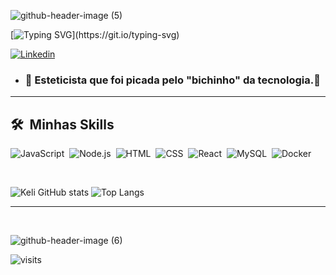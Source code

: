 
![github-header-image (5)](https://github.com/KeliMenezes/KeliMenezes/assets/133919718/e9bbe0bc-c6a0-479d-9ae5-0f21af9743a8)

[![Typing SVG](https://readme-typing-svg.herokuapp.com?font=Fira+Code&weight=300&size=30&duration=4000&pause=1000&color=F73D9F&center=true&vCenter=true&random=false&width=900&lines=Olá!+Meu+nome+é+Keli+Menezes!;Seja+muito+bem+vindo(a)!)](https://git.io/typing-svg)
  
[![Linkedin](https://img.shields.io/badge/LinkedIn-0077B5?style=for-the-badge&logo=linkedin&logoColor=white)](https://www.linkedin.com/in/kelimenezes/)

- ### 💞️ Esteticista que foi picada pelo "bichinho" da tecnologia.💞️

  

<!---
KeliMenezes/KeliMenezes is a ✨ special ✨ repository because its `README.md` (this file) appears on your GitHub profile.
You can click the Preview link to take a look at your changes.
--->
___
## 🛠 &nbsp;Minhas Skills

![JavaScript](https://img.shields.io/badge/-JavaScript-05122A?style=flat&logo=javascript)&nbsp;
![Node.js](https://img.shields.io/badge/-Node.js-05122A?style=flat&logo=node.js)&nbsp;
![HTML](https://img.shields.io/badge/-HTML-05122A?style=flat&logo=HTML5)&nbsp;
![CSS](https://img.shields.io/badge/-CSS-05122A?style=flat&logo=CSS3&logoColor=1572B6)&nbsp;
![React](https://img.shields.io/badge/-React-05122A?style=flat&logo=react)&nbsp;
![MySQL](https://img.shields.io/badge/-MySQL-05122A?style=flat&logo=mysql&logoColor=4479A1)&nbsp;
![Docker](https://img.shields.io/badge/-Docker-05122A?style=flat&logo=docker)



<br>

![Keli GitHub stats](https://github-readme-stats.vercel.app/api?username=KeliMenezes&show_icons=true&theme=radical)
![Top Langs](https://github-readme-stats.vercel.app/api/top-langs/?username=KeliMenezes&layout=compact&theme=radical)
___

<div align="left" >
   


</div>
 
 
 <br>


 
![github-header-image (6)](https://github.com/KeliMenezes/KeliMenezes/assets/133919718/258c6991-f549-452a-80cf-cceb10e9058b)

![visits](https://visit-counter.vercel.app/counter.png?page=KeliMenezes&s=15&c=490a52&bg=00000000&no=2&ff=electrolize&tb=&ta=+Visitantes+%3A%29)





